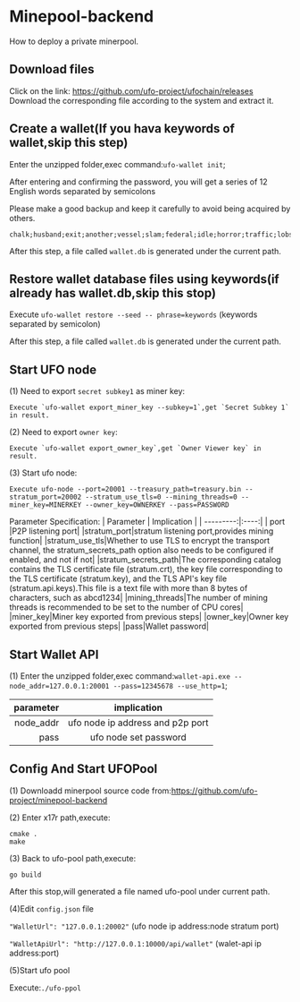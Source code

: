 # Minepool-backend

How to deploy a private minerpool.

## Download files

Click on the link: <https://github.com/ufo-project/ufochain/releases>
Download the corresponding file according to the system and extract it.

## Create a wallet(If you hava keywords of wallet,skip this step)

Enter the unzipped folder,exec command:`ufo-wallet init`;

After entering and confirming the password, you will get a series of 12 English words separated by semicolons

Please make a good backup and keep it carefully to avoid being acquired by others.

    chalk;husband;exit;another;vessel;slam;federal;idle;horror;traffic;lobster;random;

After this step, a file called `wallet.db` is generated under the current path.

## Restore wallet database files using keywords(if already has wallet.db,skip this stop)

Execute `ufo-wallet restore --seed -- phrase=keywords` (keywords separated by semicolon)

After this step, a file called `wallet.db` is generated under the current path.

## Start UFO node

(1) Need to export `secret subkey1` as miner key:

    Execute `ufo-wallet export_miner_key --subkey=1`,get `Secret Subkey 1` in result.

(2) Need to export `owner key`:

    Execute `ufo-wallet export_owner_key`,get `Owner Viewer key` in result.

(3) Start ufo node:

    Execute ufo-node --port=20001 --treasury_path=treasury.bin --stratum_port=20002 --stratum_use_tls=0 --mining_threads=0 --miner_key=MINERKEY --owner_key=OWNERKEY --pass=PASSWORD

Parameter Specification:
| Parameter | Implication |
| ---------:|:----:|
| port   |P2P listening port|
|stratum_port|stratum listening port,provides mining function|
|stratum_use_tls|Whether to use TLS to encrypt the transport channel, the stratum_secrets_path option also needs to be configured if enabled, and not if not|
|stratum_secrets_path|The corresponding catalog contains the TLS certificate file (stratum.crt), the key file corresponding to the TLS certificate (stratum.key), and the TLS API's key file (stratum.api.keys).This file is a text file with more than 8 bytes of characters, such as abcd1234|
|mining_threads|The number of mining threads is recommended to be set to the number of CPU cores|
|miner_key|Miner key exported from previous steps|
|owner_key|Owner key exported from previous steps|
|pass|Wallet password|

## Start Wallet API

(1) Enter the unzipped folder,exec command:`wallet-api.exe --node_addr=127.0.0.1:20001 --pass=12345678 --use_http=1`; 

| parameter | implication |
| ---------:|:----:|
| node_addr|ufo node ip address and p2p port|
|pass|ufo node set password|

## Config And Start UFOPool

(1) Downloadd minerpool source code from:<https://github.com/ufo-project/minepool-backend>

(2) Enter x17r path,execute:

    cmake .
    make
(3) Back to ufo-pool path,execute:

    go build

After this stop,will generated a file named ufo-pool under current path.


(4)Edit `config.json` file

`"WalletUrl": "127.0.0.1:20002"`    (ufo node ip address:node stratum port)

`"WalletApiUrl": "http://127.0.0.1:10000/api/wallet"`    (walet-api ip address:port)

(5)Start ufo pool

Execute:`./ufo-ppol`
